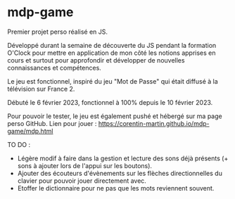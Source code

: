 # mdp-game

Premier projet perso réalisé en JS.

Développé durant la semaine de découverte du JS pendant la formation O'Clock pour mettre en application de mon côté les notions apprises en cours et surtout pour approfondir et développer de nouvelles connaissances et compétences.

Le jeu est fonctionnel, inspiré du jeu "Mot de Passe" qui était diffusé à la télévision sur France 2.

Débuté le 6 février 2023, fonctionnel à 100% depuis le 10 février 2023.

Pour pouvoir le tester, le jeu est également pushé et hébergé sur ma page perso GitHub.
Lien pour jouer : https://corentin-martin.github.io/mdp-game/mdp.html

TO DO :
- Légère modif à faire dans la gestion et lecture des sons déjà présents (+ sons à ajouter lors de l'appui sur les boutons).
- Ajouter des écouteurs d'évènements sur les flèches directionnelles du clavier pour pouvoir jouer directement avec.
- Etoffer le dictionnaire pour ne pas que les mots reviennent souvent.


